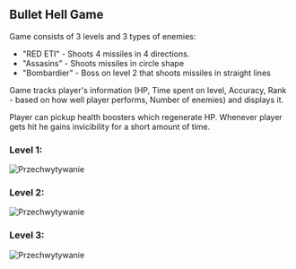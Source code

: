 <h2>Bullet Hell Game</h2>

Game consists of 3 levels and 3 types of enemies:
- "RED ETI" - Shoots 4 missiles in 4 directions.
- "Assasins" - Shoots missiles in circle shape
- "Bombardier" - Boss on level 2 that shoots missiles in straight lines

Game tracks player's information (HP, Time spent on level, Accuracy, Rank - based on how well player performs, Number of enemies) and displays it.

Player can pickup health boosters which regenerate HP.
Whenever player gets hit he gains invicibility for a short amount of time. 

<h3> Level 1: </h3>

![Przechwytywanie](https://user-images.githubusercontent.com/125133223/225207651-91e552d1-056e-425a-9f0d-301d35678e87.PNG)

<h3> Level 2: </h3>

![Przechwytywanie](https://user-images.githubusercontent.com/125133223/225208185-314815af-8497-48df-8aab-82da6e35c08d.PNG)

<h3> Level 3: </h3>

![Przechwytywanie](https://user-images.githubusercontent.com/125133223/225208259-ec7acc74-d7aa-4e6e-b817-014b0c8b099f.PNG)

